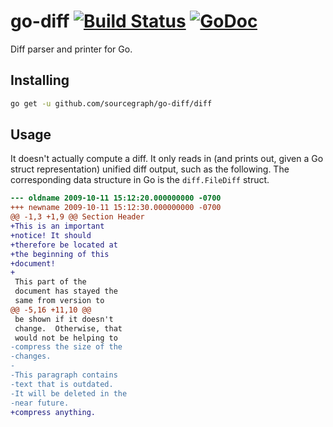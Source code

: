 # go-diff [![Build Status](https://travis-ci.org/sourcegraph/go-diff.svg?branch=master)](https://travis-ci.org/sourcegraph/go-diff) [![GoDoc](https://godoc.org/github.com/sourcegraph/go-diff/diff?status.svg)](https://godoc.org/github.com/sourcegraph/go-diff/diff)

Diff parser and printer for Go.

Installing
----------

```bash
go get -u github.com/sourcegraph/go-diff/diff
```

Usage
-----

It doesn't actually compute a diff. It only reads in (and prints out, given a Go struct representation) unified diff output, such as the following. The corresponding data structure in Go is the `diff.FileDiff` struct.

```diff
--- oldname	2009-10-11 15:12:20.000000000 -0700
+++ newname	2009-10-11 15:12:30.000000000 -0700
@@ -1,3 +1,9 @@ Section Header
+This is an important
+notice! It should
+therefore be located at
+the beginning of this
+document!
+
 This part of the
 document has stayed the
 same from version to
@@ -5,16 +11,10 @@
 be shown if it doesn't
 change.  Otherwise, that
 would not be helping to
-compress the size of the
-changes.
-
-This paragraph contains
-text that is outdated.
-It will be deleted in the
-near future.
+compress anything.
```
